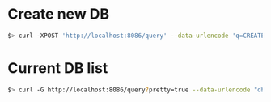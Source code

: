 # Create new DB

```bash
$> curl -XPOST 'http://localhost:8086/query' --data-urlencode 'q=CREATE DATABASE <DBNAME>'
```

# Current DB list

```bash
$> curl -G http://localhost:8086/query?pretty=true --data-urlencode "db=glances" --data-urlencode "q=SHOW DATABASES"
```
